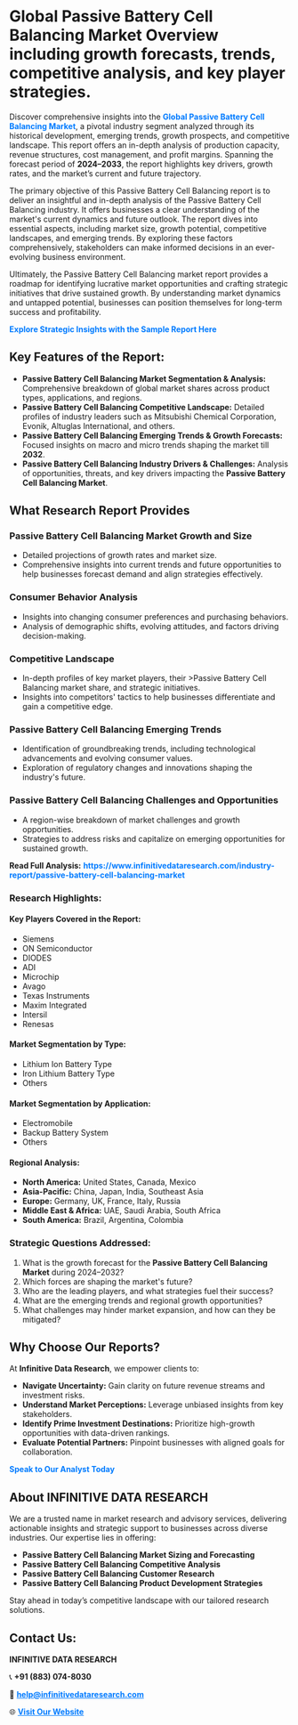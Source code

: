 <h1>Global Passive Battery Cell Balancing Market Overview including growth forecasts, trends, competitive analysis, and key player strategies.</h1>
<p>
Discover comprehensive insights into the 
<a href="https://www.infinitivedataresearch.com/industry-report/passive-battery-cell-balancing-market" rel="dofollow" style="color: #007BFF; text-decoration: none;"><strong>Global Passive Battery Cell Balancing Market</strong></a>, a pivotal industry segment analyzed through its historical development, emerging trends, growth prospects, and competitive landscape. This report offers an in-depth analysis of production capacity, revenue structures, cost management, and profit margins. Spanning the forecast period of <strong>2024–2033</strong>, the report highlights key drivers, growth rates, and the market’s current and future trajectory.
</p>
<p>
The primary objective of this Passive Battery Cell Balancing report is to deliver an insightful and in-depth analysis of the Passive Battery Cell Balancing industry. It offers businesses a clear understanding of the market's current dynamics and future outlook. The report dives into essential aspects, including market size, growth potential, competitive landscapes, and emerging trends. By exploring these factors comprehensively, stakeholders can make informed decisions in an ever-evolving business environment.
</p>
<p>
Ultimately, the Passive Battery Cell Balancing market report provides a roadmap for identifying lucrative market opportunities and crafting strategic initiatives that drive sustained growth. By understanding market dynamics and untapped potential, businesses can position themselves for long-term success and profitability.
</p>
<p>
<a href="https://www.infinitivedataresearch.com/request-sample/reportId=106834" style="color: #007BFF; text-decoration: none;"><strong>Explore Strategic Insights with the Sample Report Here</strong></a>
</p>

<h2>Key Features of the Report:</h2>
<ul>
<li><strong>Passive Battery Cell Balancing Market Segmentation & Analysis:</strong> Comprehensive breakdown of global market shares across product types, applications, and regions.</li>
<li><strong>Passive Battery Cell Balancing Competitive Landscape:</strong> Detailed profiles of industry leaders such as Mitsubishi Chemical Corporation, Evonik, Altuglas International, and others.</li>
<li><strong>Passive Battery Cell Balancing Emerging Trends & Growth Forecasts:</strong> Focused insights on macro and micro trends shaping the market till <strong>2032</strong>.</li>
<li><strong>Passive Battery Cell Balancing Industry Drivers & Challenges:</strong> Analysis of opportunities, threats, and key drivers impacting the <strong>Passive Battery Cell Balancing Market</strong>.</li>
</ul>

<h2>What Research Report Provides</h2>
<h3>Passive Battery Cell Balancing Market Growth and Size</h3>
<ul>
<li>Detailed projections of growth rates and market size.</li>
<li>Comprehensive insights into current trends and future opportunities to help businesses forecast demand and align strategies effectively.</li>
</ul>

<h3>Consumer Behavior Analysis</h3>
<ul>
<li>Insights into changing consumer preferences and purchasing behaviors.</li>
<li>Analysis of demographic shifts, evolving attitudes, and factors driving decision-making.</li>
</ul>

<h3>Competitive Landscape</h3>
<ul>
<li>In-depth profiles of key market players, their >Passive Battery Cell Balancing market share, and strategic initiatives.</li>
<li>Insights into competitors' tactics to help businesses differentiate and gain a competitive edge.</li>
</ul>

<h3>Passive Battery Cell Balancing Emerging Trends</h3>
<ul>
<li>Identification of groundbreaking trends, including technological advancements and evolving consumer values.</li>
<li>Exploration of regulatory changes and innovations shaping the industry's future.</li>
</ul>

<h3>Passive Battery Cell Balancing Challenges and Opportunities</h3>
<ul>
<li>A region-wise breakdown of market challenges and growth opportunities.</li>
<li>Strategies to address risks and capitalize on emerging opportunities for sustained growth.</li>
</ul>
<p><strong>Read Full Analysis:</strong> <a href="https://www.infinitivedataresearch.com/industry-report/passive-battery-cell-balancing-market" rel="dofollow" style="color: #007BFF; text-decoration: none;"><strong>https://www.infinitivedataresearch.com/industry-report/passive-battery-cell-balancing-market</strong></a></p>
<h3>Research Highlights:</h3>
<h4>Key Players Covered in the Report:</h4>
<ul><li>Siemens</li><li>ON Semiconductor</li><li>DIODES</li><li>ADI</li><li>Microchip</li><li>Avago</li><li>Texas Instruments</li><li>Maxim Integrated</li><li>Intersil</li><li>Renesas</li></ul>
<h4>Market Segmentation by Type:</h4>
<ul><li>Lithium Ion Battery Type</li><li>Iron Lithium Battery Type</li><li>Others</li></ul>
<h4>Market Segmentation by Application:</h4>
<ul><li>Electromobile</li><li>Backup Battery System</li><li>Others</li></ul>

<h4>Regional Analysis:</h4>
<ul>
<li><strong>North America:</strong> United States, Canada, Mexico</li>
<li><strong>Asia-Pacific:</strong> China, Japan, India, Southeast Asia</li>
<li><strong>Europe:</strong> Germany, UK, France, Italy, Russia</li>
<li><strong>Middle East & Africa:</strong> UAE, Saudi Arabia, South Africa</li>
<li><strong>South America:</strong> Brazil, Argentina, Colombia</li>
</ul>

<h3>Strategic Questions Addressed:</h3>
<ol>
<li>What is the growth forecast for the <strong>Passive Battery Cell Balancing Market</strong> during 2024–2032?</li>
<li>Which forces are shaping the market's future?</li>
<li>Who are the leading players, and what strategies fuel their success?</li>
<li>What are the emerging trends and regional growth opportunities?</li>
<li>What challenges may hinder market expansion, and how can they be mitigated?</li>
</ol>

<h2>Why Choose Our Reports?</h2>
<p>At <strong>Infinitive Data Research</strong>, we empower clients to:</p>
<ul>
<li><strong>Navigate Uncertainty:</strong> Gain clarity on future revenue streams and investment risks.</li>
<li><strong>Understand Market Perceptions:</strong> Leverage unbiased insights from key stakeholders.</li>
<li><strong>Identify Prime Investment Destinations:</strong> Prioritize high-growth opportunities with data-driven rankings.</li>
<li><strong>Evaluate Potential Partners:</strong> Pinpoint businesses with aligned goals for collaboration.</li>
</ul>
<p><a href="https://www.infinitivedataresearch.com/industry-report/passive-battery-cell-balancing-market" rel="dofollow" style="color: #007BFF; text-decoration: none;"><strong>Speak to Our Analyst Today</strong></a></p>

<h2>About INFINITIVE DATA RESEARCH</h2>
<p>We are a trusted name in market research and advisory services, delivering actionable insights and strategic support to businesses across diverse industries. Our expertise lies in offering:</p>
<ul>
<li><strong>Passive Battery Cell Balancing Market Sizing and Forecasting</strong></li>
<li><strong>Passive Battery Cell Balancing Competitive Analysis</strong></li>
<li><strong>Passive Battery Cell Balancing Customer Research</strong></li>
<li><strong>Passive Battery Cell Balancing Product Development Strategies</strong></li>
</ul>
<p>Stay ahead in today’s competitive landscape with our tailored research solutions.</p>

<h2>Contact Us:</h2>
<p><strong>INFINITIVE DATA RESEARCH</strong></p>
<p>📞 <strong>+91 (883) 074-8030</strong></p>
<p>📧 <strong><a href="mailto:help@infinitivedataresearch.com" style="color: #007BFF;">help@infinitivedataresearch.com</a></strong></p>
<p>🌐 <strong><a href="https://www.infinitivedataresearch.com" rel="dofollow" style="color: #007BFF;">Visit Our Website</a></strong></p>